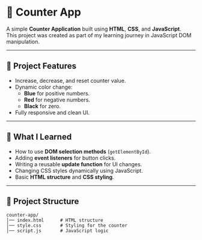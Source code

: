 # 🧮 Counter App

A simple **Counter Application** built using **HTML**, **CSS**, and **JavaScript**.  
This project was created as part of my learning journey in JavaScript DOM manipulation.

---

## 📌 Project Features
- Increase, decrease, and reset counter value.
- Dynamic color change:
  - **Blue** for positive numbers.
  - **Red** for negative numbers.
  - **Black** for zero.
- Fully responsive and clean UI.

---

## 🎯 What I Learned
- How to use **DOM selection methods** (`getElementById`).
- Adding **event listeners** for button clicks.
- Writing a reusable **update function** for UI changes.
- Changing CSS styles dynamically using JavaScript.
- Basic **HTML structure** and **CSS styling**.

---

## 📂 Project Structure
```plaintext
counter-app/
│── index.html      # HTML structure
│── style.css       # Styling for the counter
│── script.js       # JavaScript logic
